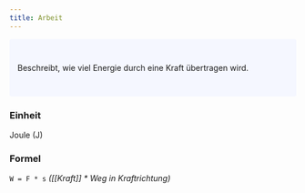 ```yaml
---
title: Arbeit
---
```

<p style="padding: 3em 1em; background: #f5f7ff; border-radius: 4px;">
    Beschreibt, wie viel Energie durch eine Kraft übertragen wird.
</p>

### Einheit
Joule (J)

### Formel
`W = F * s` *([[Kraft]] * Weg in Kraftrichtung)*
